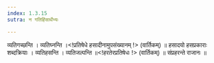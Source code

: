 ```yaml
---
index: 1.3.15
sutra: न गतिहिंसार्थेभ्यः

---
```

 व्यतिगच्छन्ति । व्यतिघ्नन्ति ।<!प्रतिषेधे हसादीनामुपसंख्यानम् !> (वार्तिकम्) ॥ हसादयो हसप्रकाराः शब्दक्रियाः । व्यतिहसन्ति । व्यतिजल्पन्ति ॥<!हरतेरप्रतिषेधः !> (वार्तिकम्) ॥ संप्रहरन्ते राजानः ॥